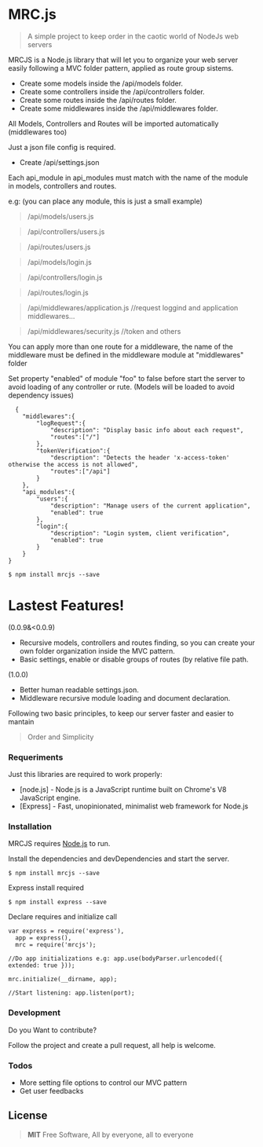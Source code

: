 

# MRC.js

>A simple project to keep order in the caotic world of NodeJs web servers


MRCJS is a Node.js library that will let you to organize your web server easily following a MVC folder pattern, applied as route group sistems.

  - Create some models inside the /api/models folder.
  - Create some controllers inside the /api/controllers folder.
  - Create some routes inside the /api/routes folder.
  - Create some middlewares inside the /api/middlewares folder.
  
  All Models, Controllers and Routes will be imported automatically (middlewares too)
  
  Just a json file config is required.
  
   - Create  /api/settings.json
   
Each api_module in api_modules must match with the name of the module in models, controllers and routes.
   
   e.g:    (you can place any module, this is just a small example)
   
>/api/models/users.js

>/api/controllers/users.js

>/api/routes/users.js

>/api/models/login.js

>/api/controllers/login.js

>/api/routes/login.js

>/api/middlewares/application.js //request loggind and application middlewares...

>/api/middlewares/security.js //token and others
   
   You can apply more than one route for a middleware,  the name of the middleware must be defined in the middleware module at "middlewares" folder
   
   Set property "enabled" of module "foo" to false before start the server to avoid loading of any controller or rute. (Models will be loaded to avoid dependency issues) 
  
	  {
		"middlewares":{
			"logRequest":{
				"description": "Display basic info about each request",
				"routes":["/"]
			},
			"tokenVerification":{
				"description": "Detects the header 'x-access-token' otherwise the access is not allowed",
				"routes":["/api"]
			}
		},
		"api_modules":{
			"users":{
				"description": "Manage users of the current application",
				"enabled": true
			},
			"login":{
				"description": "Login system, client verification",
				"enabled": true
			}
		} 
	}
	
  ```
$ npm install mrcjs --save
```
  
# Lastest Features!

  (0.0.9&<0.0.9) 
  - Recursive models, controllers and routes finding, so you can create your own folder organization inside the MVC pattern.
  - Basic settings, enable or disable groups of routes (by relative file path.
  
  (1.0.0) 
  - Better human readable settings.json.
  - Middleware recursive module loading and document declaration.

Following two basic principles, to keep our server faster and easier to mantain

> Order and Simplicity


### Requeriments

Just this libraries are required to work properly:

* [node.js] - Node.js is a JavaScript runtime built on Chrome's V8 JavaScript engine.
* [Express] - Fast, unopinionated, minimalist web framework for Node.js


### Installation

MRCJS requires [Node.js](https://nodejs.org/) to run.

Install the dependencies and devDependencies and start the server.

```
$ npm install mrcjs --save
```

Express install required
```
$ npm install express --save
```

Declare requires and initialize call

```
var express = require('express'),
  app = express(),
  mrc = require('mrcjs');
  
//Do app initializations e.g: app.use(bodyParser.urlencoded({ extended: true }));

mrc.initialize(__dirname, app);

//Start listening: app.listen(port);
```

### Development

Do you Want to contribute? 

Follow the project and create a pull request, all help is welcome.

### Todos

 - More setting file options to control our MVC pattern
 - Get user feedbacks


License
----

>**MIT**
>Free Software, All by everyone, all to everyone



